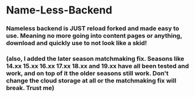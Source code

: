 # Name-Less-Backend
### Nameless backend is JUST reload forked and made easy to use. Meaning no more going into content pages or anything, download and quickly use to not look like a skid!
### (also, I added the later season matchmaking fix. Seasons like 14.xx 15.xx 16.xx 17.xx 18.xx and 19.xx have all been tested and work, and on top of it the older seasons still work. Don't change the cloud storage at all or the matchmaking fix will break. Trust me)
